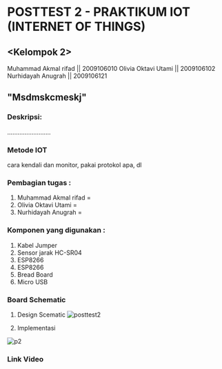 # POSTTEST 2 - PRAKTIKUM IOT (INTERNET OF THINGS)

## <Kelompok 2>

Muhammad Akmal rifad || 2009106010
Olivia Oktavi Utami || 2009106102
Nurhidayah Anugrah || 2009106121

## "Msdmskcmeskj"


### Deskripsi:
.........................

### Metode IOT
cara kendali dan monitor, pakai protokol apa, dl

### Pembagian tugas :
  1. Muhammad Akmal rifad = 
  2. Olivia Oktavi Utami = 
  3. Nurhidayah Anugrah = 
  
 
 ### Komponen yang digunakan :
 
1. Kabel Jumper
2. Sensor jarak HC-SR04
3. ESP8266
4. ESP8266
5. Bread Board
6. Micro USB

### Board Schematic
1. Design Scematic 
![posttest2](https://user-images.githubusercontent.com/102194104/229737838-ecdf9c0a-155e-409f-aac3-2b075518f114.png)

2. Implementasi 

![p2](https://user-images.githubusercontent.com/102194104/229738247-eec13dc5-071a-4060-862b-045999aae620.jpeg)

### Link Video

